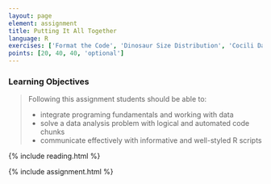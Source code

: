 ```yaml
---
layout: page
element: assignment
title: Putting It All Together
language: R
exercises: ['Format the Code', 'Dinosaur Size Distribution', 'Cocili Data Exploration', 'Length of Floods',]
points: [20, 40, 40, 'optional']
---
```


### Learning Objectives

> Following this assignment students should be able to:
>
> - integrate programing fundamentals and working with data
> - solve a data analysis problem with logical and automated code chunks
> - communicate effectively with informative and well-styled R scripts

{% include reading.html %}

{% include assignment.html %}
